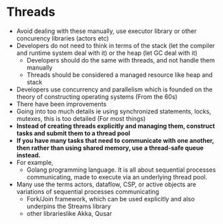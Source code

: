 # Threads

- Avoid dealing with these manually, use executor library or other concurency libraries (actors etc)
- Developers do not need to think in terms of the stack (let the compiler and runtime system deal with it) or the heap (let GC deal with it)
  - Developers should do the same with threads, and not handle them manually
  - Threads should be considered a managed resource like heap and stack
-  Developers use concurrency and parallelism which is founded on the theory of constructing operating systems (From the 60s)
  -  There have been improvements
-  Going into too much details ie using synchronized statements, locks, mutexes, this is too detailed (For most things)
-  **Instead of creating threads explicitly and managing them, construct tasks and submit them to a thread pool**
-  **If you have many tasks that need to communicate with one another, then rather than using shared memory, use a thread-safe queue instead.**
- For example,
  - Golang programming language. It is all about sequential processes communicating, made to execute via an underlying thread pool.
- Many use the terms actors, dataflow, CSP, or active objects are variations of sequential processes communicating
  - Fork/Join framework, which can be used explicitly and also underpins the Streams library
  - other librarieslike Akka, Qusar
